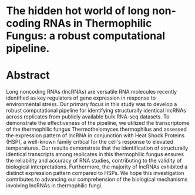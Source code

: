 # The hidden hot world of long non-coding RNAs in Thermophilic Fungus: a robust computational pipeline.

# Abstract

Long noncoding RNAs (lncRNAs) are versatile RNA molecules recently identified as key regulators of gene expression in response to environmental stress. Our primary focus in this study was to develop a robust computational pipeline for identifying structurally identical lncRNAs across replicates from publicly available bulk RNA-seq datasets. To demonstrate the effectiveness of the pipeline, we utilized the transcriptome of the thermophilic fungus Thermothelomyces thermophilus and assessed the expression pattern of lncRNA in conjunction with Heat Shock Proteins (HSP), a well-known family critical for the cell's response to elevated temperatures. Our results demonstrate that the identification of structurally identical transcripts among replicates in this thermophilic fungus ensures the reliability and accuracy of RNA studies, contributing to the validity of biological interpretations. Furthermore, the majority of lncRNAs exhibited a distinct expression pattern compared to HSPs. We hope this investigation contributes to advancing our comprehension of the biological mechanisms involving lncRNAs in thermophilic fungi.
